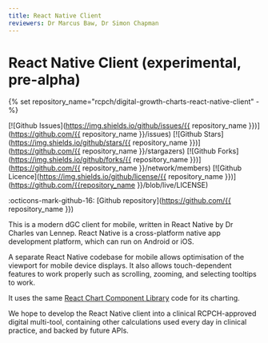 ```yaml
---
title: React Native Client
reviewers: Dr Marcus Baw, Dr Simon Chapman
---
```


# React Native Client (experimental, pre-alpha)

{% set repository_name="rcpch/digital-growth-charts-react-native-client" -%}

[![Github Issues](https://img.shields.io/github/issues/{{ repository_name }})](https://github.com/{{ repository_name }}/issues)
[![Github Stars](https://img.shields.io/github/stars/{{ repository_name }})](https://github.com/{{ repository_name }}/stargazers)
[![Github Forks](https://img.shields.io/github/forks/{{ repository_name }})](https://github.com/{{ repository_name }}/network/members)
[![Github Licence](https://img.shields.io/github/license/{{ repository_name }})](https://github.com/{{repository_name }}/blob/live/LICENSE)

:octicons-mark-github-16: [Github repository](https://github.com/{{ repository_name }})

<!-- :material-web: (link to follow) -->

<!-- ![image](image) -->

This is a modern dGC client for mobile, written in React Native by Dr Charles van Lennep. React Native is a cross-platform native app development platform, which can run on Android or iOS.

A separate React Native codebase for mobile allows optimisation of the viewport for mobile device displays. It also allows touch-dependent features to work properly such as scrolling, zooming, and selecting tooltips to work.

It uses the same [React Chart Component Library](../products/react-component.md) code for its charting.

We hope to develop the React Native client into a clinical RCPCH-approved digital multi-tool, containing other calculations used every day in clinical practice, and backed by future APIs.
